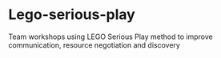 # Lego-serious-play
Team workshops using LEGO Serious Play method to improve communication, resource negotiation and discovery
